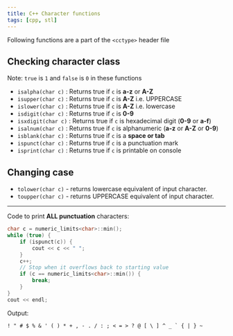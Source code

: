 ```yaml
---
title: C++ Character functions
tags: [cpp, stl]
---
```


Following functions are a part of the `<cctype>` header file

## Checking character class

Note: `true` is `1` and `false` is `0` in these functions

- `isalpha(char c)` : Returns true if `c` is **a-z** or **A-Z**
- `isupper(char c)` : Returns true if `c` is **A-Z** i.e. UPPERCASE
- `islower(char c)` : Returns true if `c` is **A-Z** i.e. lowercase
- `isdigit(char c)` : Returns true if `c` is **0-9**
- `isxdigit(char c)` : Returns true if `c` is hexadecimal digit (**0-9** or **a-f**)
- `isalnum(char c)` : Returns true if `c` is alphanumeric (**a-z** or **A-Z** or **0-9**)
- `isblank(char c)` : Returns true if `c` is a **space or tab**
- `ispunct(char c)` : Returns true if `c` is a punctuation mark
- `isprint(char c)` : Returns true if `c` is printable on console

## Changing case

- `tolower(char c)` - returns lowercase equivalent of input character.
- `toupper(char c)` - returns UPPERCASE equivalent of input character.

---

Code to print **ALL punctuation** characters:

```cpp
char c = numeric_limits<char>::min();
while (true) {
    if (ispunct(c)) {
        cout << c << " ";
    }
    c++;
    // Stop when it overflows back to starting value
    if (c == numeric_limits<char>::min()) {
        break;
    }
}
cout << endl;
```

Output:

```txt
! " # $ % & ' ( ) * + , - . / : ; < = > ? @ [ \ ] ^ _ ` { | } ~
```
